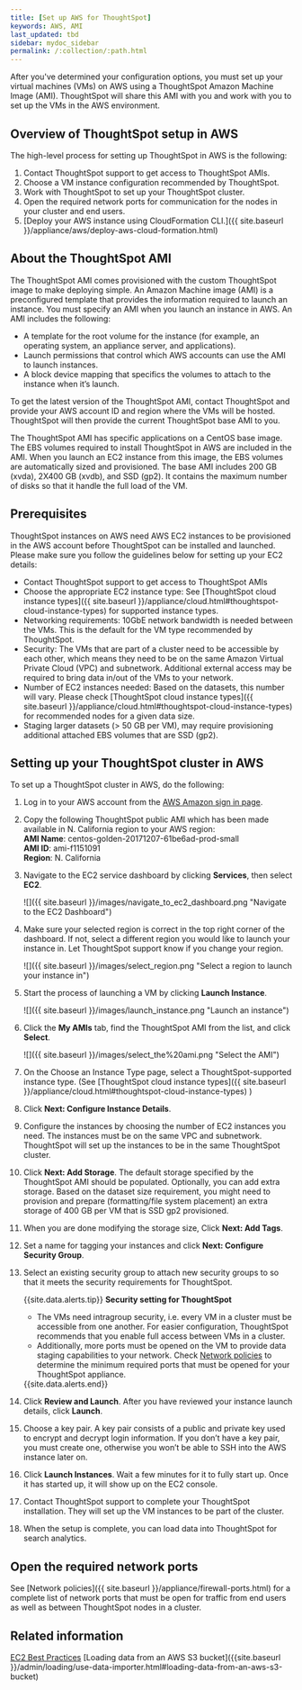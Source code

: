 ```yaml
---
title: [Set up AWS for ThoughtSpot]
keywords: AWS, AMI
last_updated: tbd
sidebar: mydoc_sidebar
permalink: /:collection/:path.html
---
```


After you've determined your configuration options, you must set up your virtual machines (VMs) on AWS using a ThoughtSpot Amazon Machine Image (AMI). ThoughtSpot will share this AMI with you and work with you to set up the VMs in the AWS environment.

## Overview of ThoughtSpot setup in AWS
The high-level process for setting up ThoughtSpot in AWS is the following:
1. Contact ThoughtSpot support to get access to ThoughtSpot AMIs.
2. Choose a VM instance configuration recommended by ThoughtSpot.
3. Work with ThoughtSpot to set up your ThoughtSpot cluster.
4. Open the required network ports for communication for the nodes in your cluster and end users.
5. [Deploy your AWS instance using CloudFormation CLI.]({{ site.baseurl }}/appliance/aws/deploy-aws-cloud-formation.html)

## About the ThoughtSpot AMI

The ThoughtSpot AMI comes provisioned with the custom ThoughtSpot image to make deploying simple. An Amazon Machine image (AMI) is a preconfigured template that provides the information required to launch an instance. You must specify an AMI when you launch an instance in AWS. An AMI includes the following:

-   A template for the root volume for the instance (for example, an operating system, an appliance server, and applications).
-   Launch permissions that control which AWS accounts can use the AMI to launch instances.
-   A block device mapping that specifics the volumes to attach to the instance when it’s launch.

To get the latest version of the ThoughtSpot AMI, contact ThoughtSpot and provide your AWS account ID and region where the VMs will be hosted. ThoughtSpot will then provide the current ThoughtSpot base AMI to you.

The ThoughtSpot AMI has specific applications on a CentOS base image. The EBS volumes required to install ThoughtSpot in AWS are included in the AMI. When you launch an EC2 instance from this image, the EBS volumes are automatically sized and provisioned. The base AMI includes 200 GB (xvda), 2X400 GB (xvdb), and SSD (gp2). It contains the maximum number of disks so that it handle the full load of the VM.

##  Prerequisites

ThoughtSpot instances on AWS need AWS EC2 instances to be provisioned in the AWS account before ThoughtSpot can be installed and launched. Please make sure you follow the guidelines below for setting up your EC2 details:
- Contact ThoughtSpot support to get access to ThoughtSpot AMIs
- Choose the appropriate EC2 instance type: See [ThoughtSpot cloud instance types]({{ site.baseurl }}/appliance/cloud.html#thoughtspot-cloud-instance-types) for supported instance types.
- Networking requirements: 10GbE network bandwidth is needed between the VMs. This is the default for the VM type recommended by ThoughtSpot.
- Security: The VMs that are part of a cluster need to be accessible by each other, which means they need to be on the same Amazon Virtual Private Cloud (VPC) and subnetwork. Additional external access may be required to bring data in/out of the VMs to your network.
- Number of EC2 instances needed: Based on the datasets, this number will vary. Please check [ThoughtSpot cloud instance types]({{ site.baseurl }}/appliance/cloud.html#thoughtspot-cloud-instance-types) for recommended nodes for a given data size.
- Staging larger datasets (> 50 GB per VM), may require provisioning additional attached EBS volumes that are SSD (gp2).

## Setting up your ThoughtSpot cluster in AWS

To set up a ThoughtSpot cluster in AWS, do the following:

1. Log in to your AWS account from the [AWS Amazon sign in page](https://console.aws.amazon.com/console/home).
2. Copy the following ThoughtSpot public AMI which has been made available in N. California region to your AWS region:  
**AMI Name**: centos-golden-20171207-61be6ad-prod-small  
**AMI ID**: ami-f1151091  
**Region**: N. California

3. Navigate to the EC2 service dashboard by clicking **Services**, then select **EC2**.

     ![]({{ site.baseurl }}/images/navigate_to_ec2_dashboard.png "Navigate to the EC2 Dashboard")

4. Make sure your selected region is correct in the top right corner of the dashboard.
   If not, select a different region you would like to launch your instance in. Let ThoughtSpot support know if you change your region.

     ![]({{ site.baseurl }}/images/select_region.png "Select a region to launch your instance in")

5. Start the process of launching a VM by clicking **Launch Instance**.

     ![]({{ site.baseurl }}/images/launch_instance.png "Launch an instance")

6. Click the **My AMIs** tab, find the ThoughtSpot AMI from the list, and click **Select**.

     ![]({{ site.baseurl }}/images/select_the%20ami.png "Select the AMI")

7. On the Choose an Instance Type page, select a ThoughtSpot-supported instance type.
   (See [ThoughtSpot cloud instance types]({{ site.baseurl }}/appliance/cloud.html#thoughtspot-cloud-instance-types) )        
8. Click **Next: Configure Instance Details**.
9. Configure the instances by choosing the number of EC2 instances you need.
   The instances must be on the same VPC and subnetwork. ThoughtSpot will set up the instances to be in the same ThoughtSpot cluster.
10. Click **Next: Add Storage**.
    The default storage specified by the ThoughtSpot AMI should be populated. Optionally, you can add extra storage. Based on the dataset size requirement, you might need to provision and prepare (formatting/file system placement) an extra storage of 400 GB per VM that is SSD gp2 provisioned.
11. When you are done modifying the storage size, Click **Next: Add Tags**.
12. Set a name for tagging your instances and click **Next: Configure Security Group**.
13. Select an existing security group to attach new security groups to so that it meets the security requirements for ThoughtSpot.

    {{site.data.alerts.tip}} <b>Security setting for ThoughtSpot</b><ul><li>The VMs need intragroup security, i.e. every VM in a cluster must be accessible from one another. For easier configuration, ThoughtSpot recommends that you enable full access between VMs in a cluster.</li> <li>Additionally, more ports must be opened on the VM to provide data staging capabilities to your network. Check <a href="https://docs.thoughtspot.com/5.2/appliance/firewall-ports.html">Network policies</a> to determine the minimum required ports that must be opened for your ThoughtSpot appliance.</li></ul>
    {{site.data.alerts.end}}

14.  Click **Review and Launch**. After you have reviewed your instance launch details, click **Launch**.
15.  Choose a key pair.
      A key pair consists of a public and private key used to encrypt and decrypt login information. If you don’t have a key pair, you must create one, otherwise you won’t be able to SSH into the AWS instance later on.
16.  Click **Launch Instances**. Wait a few minutes for it to fully start up. Once it has started up, it will show up on the EC2 console.
17.  Contact ThoughtSpot support to complete your ThoughtSpot installation.
     They will set up the VM instances to be part of the cluster.
18.  When the setup is complete, you can load data into ThoughtSpot for search analytics.    

## Open the required network ports

See [Network policies]({{ site.baseurl }}/appliance/firewall-ports.html) for a complete list of network ports that must be open for traffic from end users as well as between ThoughtSpot nodes in a cluster.

## Related information  

[EC2 Best Practices](http://docs.aws.amazon.com/AWSEC2/latest/UserGuide/ec2-best-practices.html)
[Loading data from an AWS S3 bucket]({{site.baseurl }}/admin/loading/use-data-importer.html#loading-data-from-an-aws-s3-bucket)
